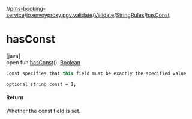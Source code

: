 //[pms-booking-service](../../../../index.md)/[io.envoyproxy.pgv.validate](../../index.md)/[Validate](../index.md)/[StringRules](index.md)/[hasConst](has-const.md)

# hasConst

[java]\
open fun [hasConst](has-const.md)(): [Boolean](https://kotlinlang.org/api/core/kotlin-stdlib/kotlin/-boolean/index.html)

```kotlin
Const specifies that this field must be exactly the specified value

```
`optional string const = 1;`

#### Return

Whether the const field is set.